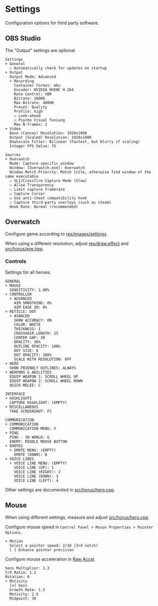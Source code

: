 # Settings
Configuration options for third party software.

## OBS Studio
The "Output" settings are optional.

```
Settings
+ General
  ☐ Automatically check for updates on startup
+ Output
  Output Mode: Advanced
  + Recording
    Container Format: mkv
    Encoder: NVIDIA NVENC H.264
    Rate Control: VBR
    Bitrate: 16000
    Max Bitrate: 48000
    Preset: Quality
    Profile: high
    ☐ Look-ahead
    ☑ Psycho Visual Tuniung
    Max B-frames: 2
+ Video
  Base (Canvas) Resolution: 1920x1080
  Output (Scaled) Resolution: 1920x1080
  Downscale Filter: Bilinear (Fastest, but blurry if scaling)
  Integer FPS Value: 75

Sources
+ Overwatch
  Mode: Capture specific window
  Window: [Overwatch.exe]: Overwatch
  Window Match Priority: Match title, otherwise find window of the same executable
  ☐ SLI/Crossfire Capture Mode (Slow)
  ☐ Allow Transparency
  ☐ Limit capture framerate
  ☑ Capture Cursor
  ☑ Use anti-cheat compatibility hook
  ☐ Capture third-party overlays (such as steam)
  Hook Rate: Normal (recommended)
```

## Overwatch
Configure game according to [res/images/settings](res/images/settings).

When using a different resolution, adjust [res/draw.effect](res/draw.effect)
and [src/horus/eye.hpp](src/horus/eye.hpp).

### Controls
Settings for all heroes.

```
GENERAL
+ MOUSE
  SENSITIVITY: 1.00%
+ CONTROLLER
  + ADVANCED
    AIM SMOOTHING: 0%
    AIM EASE IN: 0%
+ RETICLE: DOT
  + AVANCED
    SHOW ACCURACY: ON
    COLOR: WHITE
    THICKNESS: 1
    CROSSHAIR LENGTH: 25
    CENTER GAP: 30
    OPACITY: 30%
    OUTLINE OPACITY: 100%
    DOT SIZE: 6
    DOT OPACITY: 100%
    SCALE WITH RESOLUTION: OFF
+ HERO
  SHOW FRIENDLY OUTLINES: ALWAYS
+ WEAPONS & ABILITIES
  EQUIP WEAPON 1: SCROLL WHEEL UP
  EQUIP WEAPON 2: SCROLL WHEEL DOWN
  QUICK MELEE: C

INTERFACE
+ HIGHLIGHTS
  CAPTURE HIGHLIGHT: (EMPTY)
+ MISCELLANEOUS
  TAKE SCREENSHOT: F5

COMMUNICATION
+ COMMUNICATION
  COMMUNICATION MENU: V
+ PING
  PING - IN WORLD: G
  ENEMY: MIDDLE MOUSE BUTTON
+ EMOTES
  + EMOTE MENU: (EMPTY)
    EMOTE (DOWN): B
+ VOICE LINES
  + VOICE LINE MENU: (EMPTY)
    VOICE LINE (UP): 1
    VOICE LINE (RIGHT): 2
    VOICE LINE (DOWN): 3
    VOICE LINE (LEFT): 4
```

Other settings are documented in [src/horus/hero.cpp](src/horus/hero.cpp).

## Mouse
When using different settings, measure and adjust [src/horus/hero.cpp](src/horus/hero.cpp).

Configure mouse speed in `Control Panel > Mouse Properties > Pointer Options`.

```
+ Motion
  Select a pointer speed: 2/10 (3rd notch)
  [ ] Enhance pointer precision
```

Configure mouse acceleration in [Raw Accel][rawaccel].

```
Sens Multiplier: 1.3
Y/X Ratio: 1.1
Rotation: 0
+ Motivity
  [x] Gain
  Growth Rate: 1.5
  Motivity: 2.5
  Midpoint: 30
```

[rawaccel]: https://github.com/a1xd/rawaccel
